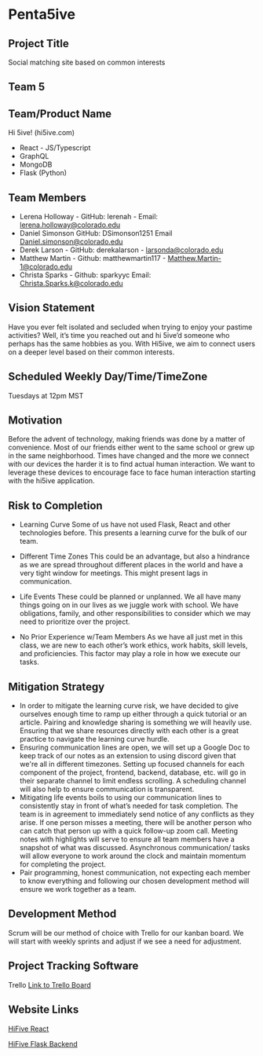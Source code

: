 # Penta5ive

## Project Title
Social matching site based on common interests

## Team 5

## Team/Product Name
Hi 5ive! (hi5ive.com)

- React - JS/Typescript
- GraphQL
- MongoDB
- Flask (Python)

## Team Members
- Lerena Holloway - GitHub: lerenah - Email: lerena.holloway@colorado.edu
- Daniel Simonson GitHub: DSimonson1251 Email Daniel.simonson@colorado.edu
- Derek Larson - GitHub: derekalarson - larsonda@colorado.edu
- Matthew Martin  - Github: matthewmartin117 - Matthew.Martin-1@colorado.edu
- Christa Sparks - Github: sparkyyc Email: Christa.Sparks.k@colorado.edu

## Vision Statement
Have you ever felt isolated and secluded when trying to enjoy your pastime activities? Well, it’s time you reached out and hi 5ive’d someone who perhaps has the same hobbies as you. With Hi5ive, we aim to connect users on a deeper level based on their common interests. 

## Scheduled Weekly Day/Time/TimeZone
Tuesdays at 12pm MST

## Motivation
Before the advent of technology, making friends was done by a matter of convenience. Most of our friends either went to the same school or grew up in the same neighborhood. Times have changed and the more we connect with our devices the harder it is to find actual human interaction. We want to leverage these devices to encourage face to face human interaction starting with the hi5ive application.

## Risk to Completion

- Learning Curve
Some of us have not used Flask, React and other technologies before. This presents a learning curve for the bulk of our team.

- Different Time Zones
This could be an advantage, but also a hindrance as we are spread throughout different places in the world and have a very tight window for meetings. This might present lags in communication.

- Life Events
These could be planned or unplanned. We all have many things going on in our lives as we juggle work with school. We have obligations, family, and other responsibilities to consider which we may need to prioritize over the project.

- No Prior Experience w/Team Members
As we have all just met in this class, we are new to each other’s work ethics, work habits, skill levels, and proficiencies. This factor may play a role in how we execute our tasks.

## Mitigation Strategy
- In order to mitigate the learning curve risk, we have decided to give ourselves enough time to ramp up either through a quick tutorial or an article. Pairing and knowledge sharing is something we will heavily use. Ensuring that we share resources directly with each other is a great practice to navigate the learning curve hurdle.
- Ensuring communication lines are open, we will set up a Google Doc to keep track of our notes as an extension to using discord given that we're all in different timezones. Setting up focused channels for each component of the project, frontend, backend, database, etc. will go in their separate channel to limit endless scrolling. A scheduling channel will also help to ensure communication is transparent.
- Mitigating life events boils to using our communication lines to consistently stay in front of what’s needed for task completion. The team is in agreement to immediately send notice of any conflicts as they arise. If one person misses a meeting, there will be another person who can catch that person up with a quick follow-up zoom call. Meeting notes with highlights will serve to ensure all team members have a snapshot of what was discussed. Asynchronous communication/ tasks will allow everyone to work around the clock and maintain momentum for completing the project.
- Pair programming, honest communication, not expecting each member to know everything and following our chosen development method will ensure we work together as a team.

## Development Method
Scrum will be our method of choice with Trello for our kanban board. We will start with weekly sprints and adjust if we see a need for adjustment.

## Project Tracking Software
Trello
	[Link to Trello Board](https://trello.com/b/sBgqNqyE)

 ## Website Links ##
 
[HiFive React](https://hi5ive.vercel.app/)

[HiFive Flask Backend](https://hi5ive-flask.onrender.com/)


 
 
